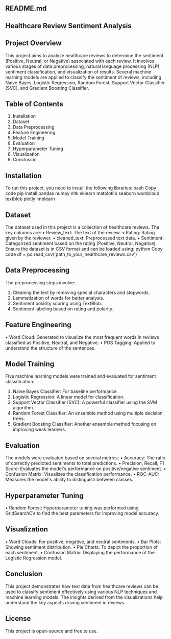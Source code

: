 ## README.md
## Healthcare Review Sentiment Analysis

## Project Overview
This project aims to analyze healthcare reviews to determine the sentiment (Positive, Neutral, or Negative) associated with each review. It involves various stages of data preprocessing, natural language processing (NLP), sentiment classification, and visualization of results. Several machine learning models are applied to classify the sentiment of reviews, including Naive Bayes, Logistic Regression, Random Forest, Support Vector Classifier (SVC), and Gradient Boosting Classifier.

## Table of Contents
1.	Installation
2.	Dataset
3.	Data Preprocessing
4.	Feature Engineering
5.	Model Training
6.	Evaluation
7.	Hyperparameter Tuning
8.	Visualization
9.	Conclusion

## Installation
To run this project, you need to install the following libraries:
bash
Copy code
pip install pandas numpy nltk sklearn matplotlib seaborn wordcloud textblob plotly imblearn

## Dataset
The dataset used in this project is a collection of healthcare reviews. The key columns are:
•	Review_text: The text of the review.
•	Rating: Rating given by the reviewer.
•	cleaned_text: Preprocessed text data.
•	Sentiment: Categorized sentiment based on the rating (Positive, Neutral, Negative).
Ensure the dataset is in CSV format and can be loaded using:
python
Copy code
df = pd.read_csv('path_to_your_healthcare_reviews.csv')

## Data Preprocessing
The preprocessing steps involve:
1.	Cleaning the text by removing special characters and stopwords.
2.	Lemmatization of words for better analysis.
3.	Sentiment polarity scoring using TextBlob.
4.	Sentiment labeling based on rating and polarity.

## Feature Engineering
•	Word Cloud: Generated to visualize the most frequent words in reviews classified as Positive, Neutral, and Negative.
•	POS Tagging: Applied to understand the structure of the sentences.

## Model Training
Five machine learning models were trained and evaluated for sentiment classification:
1.	Naive Bayes Classifier: For baseline performance.
2.	Logistic Regression: A linear model for classification.
3.	Support Vector Classifier (SVC): A powerful classifier using the SVM algorithm.
4.	Random Forest Classifier: An ensemble method using multiple decision trees.
5.	Gradient Boosting Classifier: Another ensemble method focusing on improving weak learners.

## Evaluation
The models were evaluated based on several metrics:
•	Accuracy: The ratio of correctly predicted sentiments to total predictions.
•	Precision, Recall, F1 Score: Evaluates the model's performance on positive/negative sentiment.
•	Confusion Matrix: Visualizes the classification performance.
•	ROC-AUC: Measures the model's ability to distinguish between classes.

## Hyperparameter Tuning
•	Random Forest: Hyperparameter tuning was performed using GridSearchCV to find the best parameters for improving model accuracy.

## Visualization
•	Word Clouds: For positive, negative, and neutral sentiments.
•	Bar Plots: Showing sentiment distribution.
•	Pie Charts: To depict the proportion of each sentiment.
•	Confusion Matrix: Displaying the performance of the Logistic Regression model.

## Conclusion
This project demonstrates how text data from healthcare reviews can be used to classify sentiment effectively using various NLP techniques and machine learning models. The insights derived from the visualizations help understand the key aspects driving sentiment in reviews.

## License
This project is open-source and free to use.

